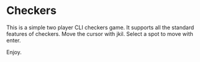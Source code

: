 # Checkers

This is a simple two player CLI checkers game. It supports all the standard features of checkers. Move the cursor with jkil. Select a spot to move with enter.

Enjoy.
